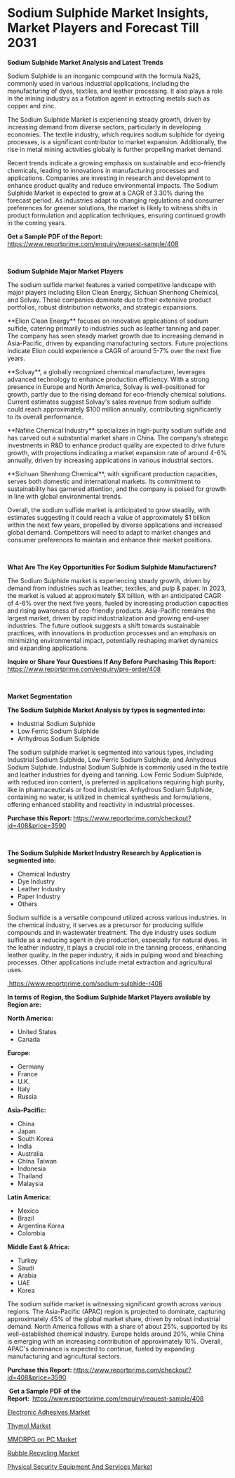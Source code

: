 <p><h1>Sodium Sulphide Market Insights, Market Players and Forecast Till 2031</h1></p><p><strong>Sodium Sulphide Market Analysis and Latest Trends</strong></p>
<p><p>Sodium Sulphide is an inorganic compound with the formula Na2S, commonly used in various industrial applications, including the manufacturing of dyes, textiles, and leather processing. It also plays a role in the mining industry as a flotation agent in extracting metals such as copper and zinc. </p><p>The Sodium Sulphide Market is experiencing steady growth, driven by increasing demand from diverse sectors, particularly in developing economies. The textile industry, which requires sodium sulphide for dyeing processes, is a significant contributor to market expansion. Additionally, the rise in metal mining activities globally is further propelling market demand. </p><p>Recent trends indicate a growing emphasis on sustainable and eco-friendly chemicals, leading to innovations in manufacturing processes and applications. Companies are investing in research and development to enhance product quality and reduce environmental impacts. The Sodium Sulphide Market is expected to grow at a CAGR of 3.30% during the forecast period. As industries adapt to changing regulations and consumer preferences for greener solutions, the market is likely to witness shifts in product formulation and application techniques, ensuring continued growth in the coming years.</p></p>
<p><strong>Get a Sample PDF of the Report:&nbsp;</strong> <a href="https://www.reportprime.com/enquiry/request-sample/408">https://www.reportprime.com/enquiry/request-sample/408</a></p>
<p>&nbsp;</p>
<p><strong>Sodium Sulphide Major Market Players</strong></p>
<p><p>The sodium sulfide market features a varied competitive landscape with major players including Elion Clean Energy, Sichuan Shenhong Chemical, and Solvay. These companies dominate due to their extensive product portfolios, robust distribution networks, and strategic expansions.</p><p>**Elion Clean Energy** focuses on innovative applications of sodium sulfide, catering primarily to industries such as leather tanning and paper. The company has seen steady market growth due to increasing demand in Asia-Pacific, driven by expanding manufacturing sectors. Future projections indicate Elion could experience a CAGR of around 5-7% over the next five years.</p><p>**Solvay**, a globally recognized chemical manufacturer, leverages advanced technology to enhance production efficiency. With a strong presence in Europe and North America, Solvay is well-positioned for growth, partly due to the rising demand for eco-friendly chemical solutions. Current estimates suggest Solvay's sales revenue from sodium sulfide could reach approximately $100 million annually, contributing significantly to its overall performance.</p><p>**Nafine Chemical Industry** specializes in high-purity sodium sulfide and has carved out a substantial market share in China. The company’s strategic investments in R&D to enhance product quality are expected to drive future growth, with projections indicating a market expansion rate of around 4-6% annually, driven by increasing applications in various industrial sectors.</p><p>**Sichuan Shenhong Chemical**, with significant production capacities, serves both domestic and international markets. Its commitment to sustainability has garnered attention, and the company is poised for growth in line with global environmental trends.</p><p>Overall, the sodium sulfide market is anticipated to grow steadily, with estimates suggesting it could reach a value of approximately $1 billion within the next few years, propelled by diverse applications and increased global demand. Competitors will need to adapt to market changes and consumer preferences to maintain and enhance their market positions.</p></p>
<p>&nbsp;</p>
<p><strong>What Are The Key Opportunities For Sodium Sulphide Manufacturers?</strong></p>
<p><p>The Sodium Sulphide market is experiencing steady growth, driven by demand from industries such as leather, textiles, and pulp & paper. In 2023, the market is valued at approximately $X billion, with an anticipated CAGR of 4-6% over the next five years, fueled by increasing production capacities and rising awareness of eco-friendly products. Asia-Pacific remains the largest market, driven by rapid industrialization and growing end-user industries. The future outlook suggests a shift towards sustainable practices, with innovations in production processes and an emphasis on minimizing environmental impact, potentially reshaping market dynamics and expanding applications.</p></p>
<p><strong>Inquire or Share Your Questions If Any Before Purchasing This Report:</strong> <a href="https://www.reportprime.com/enquiry/pre-order/408">https://www.reportprime.com/enquiry/pre-order/408</a></p>
<p>&nbsp;</p>
<p><strong>Market Segmentation</strong></p>
<p><strong>The Sodium Sulphide Market Analysis by types is segmented into:</strong></p>
<p><ul><li>Industrial Sodium Sulphide</li><li>Low Ferric Sodium Sulphide</li><li>Anhydrous Sodium Sulphide</li></ul></p>
<p><p>The sodium sulphide market is segmented into various types, including Industrial Sodium Sulphide, Low Ferric Sodium Sulphide, and Anhydrous Sodium Sulphide. Industrial Sodium Sulphide is commonly used in the textile and leather industries for dyeing and tanning. Low Ferric Sodium Sulphide, with reduced iron content, is preferred in applications requiring high purity, like in pharmaceuticals or food industries. Anhydrous Sodium Sulphide, containing no water, is utilized in chemical synthesis and formulations, offering enhanced stability and reactivity in industrial processes.</p></p>
<p><strong>Purchase this Report:&nbsp;</strong><a href="https://www.reportprime.com/checkout?id=408&price=3590">https://www.reportprime.com/checkout?id=408&price=3590</a></p>
<p>&nbsp;</p>
<p><strong>The Sodium Sulphide Market Industry Research by Application is segmented into:</strong></p>
<p><ul><li>Chemical Industry</li><li>Dye Industry</li><li>Leather Industry</li><li>Paper Industry</li><li>Others</li></ul></p>
<p><p>Sodium sulfide is a versatile compound utilized across various industries. In the chemical industry, it serves as a precursor for producing sulfide compounds and in wastewater treatment. The dye industry uses sodium sulfide as a reducing agent in dye production, especially for natural dyes. In the leather industry, it plays a crucial role in the tanning process, enhancing leather quality. In the paper industry, it aids in pulping wood and bleaching processes. Other applications include metal extraction and agricultural uses.</p></p>
<p><a href="https://www.reportprime.com/sodium-sulphide-r408">&nbsp;https://www.reportprime.com/sodium-sulphide-r408</a></p>
<p><strong>In terms of Region, the Sodium Sulphide Market Players available by Region are:</strong></p>
<p>
    <p> <strong> North America: </strong>
        <ul>
            <li>United States</li>
            <li>Canada</li>
        </ul>
        </p> 
    <p> <strong> Europe: </strong>
        <ul>
            <li>Germany</li>
            <li>France</li>
            <li>U.K.</li>
            <li>Italy</li>
            <li>Russia</li>
        </ul>
        </p> 
    <p> <strong> Asia-Pacific: </strong>
        <ul>
            <li>China</li>
            <li>Japan</li>
            <li>South Korea</li>
            <li>India</li>
            <li>Australia</li>
            <li>China Taiwan</li>
            <li>Indonesia</li>
            <li>Thailand</li>
            <li>Malaysia</li>
        </ul>
        </p> 
    <p> <strong> Latin America: </strong>
        <ul>
            <li>Mexico</li>
            <li>Brazil</li>
            <li>Argentina Korea</li>
            <li>Colombia</li>
        </ul>
        </p> 
    <p> <strong> Middle East & Africa: </strong>
        <ul>
            <li>Turkey</li>
            <li>Saudi</li>
            <li>Arabia</li>
            <li>UAE</li>
            <li>Korea</li>
        </ul>
    </p>
    </p>
<p><p>The sodium sulfide market is witnessing significant growth across various regions. The Asia-Pacific (APAC) region is projected to dominate, capturing approximately 45% of the global market share, driven by robust industrial demand. North America follows with a share of about 25%, supported by its well-established chemical industry. Europe holds around 20%, while China is emerging with an increasing contribution of approximately 10%. Overall, APAC's dominance is expected to continue, fueled by expanding manufacturing and agricultural sectors.</p></p>
<p><strong>Purchase this Report: </strong><a href="https://www.reportprime.com/checkout?id=408&price=3590">https://www.reportprime.com/checkout?id=408&price=3590</a></p>
<p>&nbsp;<strong>Get a Sample PDF of the Report:&nbsp;&nbsp;</strong><a href="https://www.reportprime.com/enquiry/request-sample/408">https://www.reportprime.com/enquiry/request-sample/408</a></p>
<p><strong></strong></p>
<p><p><a href="https://github.com/marloy8/Market-Research-Report-List-6/blob/main/electronic-adhesives-market.md">Electronic Adhesives Market</a></p><p><a href="https://github.com/WillieWoodard/Market-Research-Report-List-6/blob/main/thymol-market.md">Thymol Market</a></p><p><a href="https://medium.com/@m.muhlisin.sin_83756/mmorpg-on-pc-market-global-market-insights-and-sales-trends-2024-to-2031-8c3cb9e146a0">MMORPG on PC Market</a></p><p><a href="https://medium.com/@m.muhlisin.sin_83756/emerging-opportunities-and-challenges-in-the-global-rubble-recycling-market-2024-2031-5fd93105cd3c">Rubble Recycling Market</a></p><p><a href="https://issuu.com/reportprime-2/docs/physical-security-equipment-and-ser_e4b39b179583f0">Physical Security Equipment And Services Market</a></p></p>